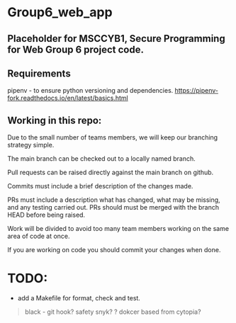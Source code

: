 # Group6_web_app

## Placeholder for MSCCYB1, Secure Programming for Web Group 6 project code.

## Requirements

pipenv - to ensure python versioning and dependencies. https://pipenv-fork.readthedocs.io/en/latest/basics.html

## Working in this repo:

Due to the small number of teams members, we will keep our branching strategy simple. 

The main branch can be checked out to a locally named branch.  

Pull requests can be raised directly against the main branch on github. 

Commits must include a brief description of the changes made.  

PRs must include a description what  has changed, what may be missing, and any testing carried out. PRs should must be merged with the branch HEAD before being raised.  

Work will be divided to avoid too many team members working on the same area of code at once. 

If you are working on code you should commit your changes when done. 
# TODO:

* add a Makefile for format, check and test. 
> black - git hook?
> safety
> snyk?
> ? dokcer based from cytopia?

